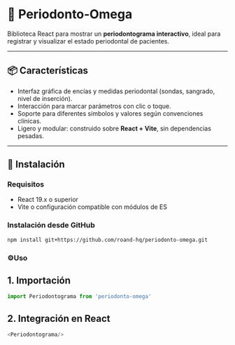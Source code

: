 # 🦷 Periodonto‑Omega

Biblioteca React para mostrar un **periodontograma interactivo**, ideal para registrar y visualizar el estado periodontal de pacientes.

---

## 📦 Características

- Interfaz gráfica de encías y medidas periodontal (sondas, sangrado, nivel de inserción).
- Interacción para marcar parámetros con clic o toque.
- Soporte para diferentes símbolos y valores según convenciones clínicas.
- Ligero y modular: construido sobre **React + Vite**, sin dependencias pesadas.

---

## 🚀 Instalación

### Requisitos

- React 19.x o superior  
- Vite o configuración compatible con módulos de ES

### Instalación desde GitHub

```bash
npm install git+https://github.com/roand-hq/periodonto-omega.git
```
### ⚙️Uso
## 1. Importación
```js
import Periodontograma from 'periodonto-omega'
```
## 2. Integración en React
```js
<Periodontograma/>
```
